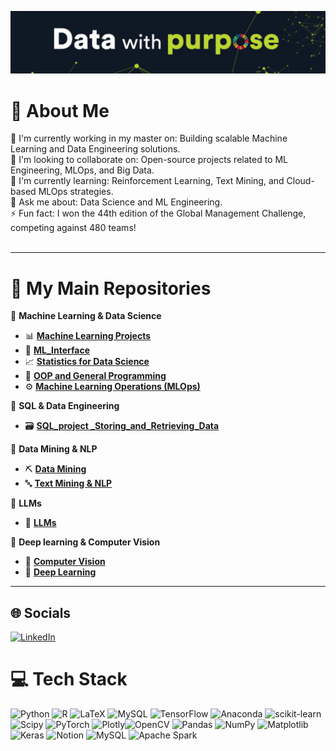![Banner](image.png)

# 💫 About Me
🔭 I'm currently working in my master on: Building scalable Machine Learning and Data Engineering solutions.<br>🤝 I'm looking to collaborate on: Open-source projects related to ML Engineering, MLOps, and Big Data.<br>🌱 I'm currently learning: Reinforcement Learning, Text Mining, and Cloud-based MLOps strategies.<br>💬 Ask me about: Data Science and ML Engineering.<br>⚡ Fun fact: I won the 44th edition of the Global Management Challenge, competing against 480 teams!<br><br>

---

# 📂 **My Main Repositories**  

🔹 **Machine Learning & Data Science**  
- 📊 [**Machine Learning Projects**](https://github.com/jorgemiguelcordeiro/Machine-Learning-Projects) 
- 🤖 [**ML_Interface**](https://github.com/jorgemiguelcordeiro/ML_Interface) 
- 📈 [**Statistics for Data Science**](https://github.com/jorgemiguelcordeiro/Statistics-for-Data-Science)
- 🐍 [**OOP and General Programming**](https://github.com/jorgemiguelcordeiro/OOP-and-General-Programming)
- ⚙️ [**Machine Learning Operations (MLOps)**](https://github.com/jorgemiguelcordeiro/Machine-Learning-Operations-MLOps-/tree/main)

🔹 **SQL & Data Engineering**  
- 🗃️ [**SQL_project _Storing_and_Retrieving_Data**](https://github.com/jorgemiguelcordeiro/SQL-project-Storing-and-Retrieving-Data-) 

🔹 **Data Mining & NLP**  
- ⛏️ [**Data Mining**](https://github.com/jorgemiguelcordeiro/Data-Mining)
- 🔤 [**Text Mining & NLP**](https://github.com/jorgemiguelcordeiro/Text-Mining-NLP)
  
🔹 **LLMs**  
- 🤖 [**LLMs**](https://github.com/jorgemiguelcordeiro/LLMs)
  
🔹 **Deep learning & Computer Vision** 
- 👀 [**Computer Vision**](https://github.com/jorgemiguelcordeiro/Computer-vision)
- 👀 [**Deep Learning**](https://github.com/jorgemiguelcordeiro/Deep-Learning)

---

## 🌐 Socials
[![LinkedIn](https://img.shields.io/badge/LinkedIn-%230077B5.svg?logo=linkedin&logoColor=white)](https://www.linkedin.com/in/jmcordeiro/)

# 💻 Tech Stack
![Python](https://img.shields.io/badge/python-3670A0?style=for-the-badge&logo=python&logoColor=ffdd54) ![R](https://img.shields.io/badge/r-%23276DC3.svg?style=for-the-badge&logo=r&logoColor=white) ![LaTeX](https://img.shields.io/badge/latex-%23008080.svg?style=for-the-badge&logo=latex&logoColor=white) ![MySQL](https://img.shields.io/badge/mysql-4479A1.svg?style=for-the-badge&logo=mysql&logoColor=white) ![TensorFlow](https://img.shields.io/badge/TensorFlow-%23FF6F00.svg?style=for-the-badge&logo=TensorFlow&logoColor=white) ![Anaconda](https://img.shields.io/badge/Anaconda-%2344A833.svg?style=for-the-badge&logo=anaconda&logoColor=white) ![scikit-learn](https://img.shields.io/badge/scikit--learn-%23F7931E.svg?style=for-the-badge&logo=scikit-learn&logoColor=white) ![Scipy](https://img.shields.io/badge/SciPy-%230C55A5.svg?style=for-the-badge&logo=scipy&logoColor=%white) ![PyTorch](https://img.shields.io/badge/PyTorch-%23EE4C2C.svg?style=for-the-badge&logo=PyTorch&logoColor=white) ![Plotly](https://img.shields.io/badge/Plotly-%233F4F75.svg?style=for-the-badge&logo=plotly&logoColor=white)![OpenCV](https://img.shields.io/badge/opencv-%23white.svg?style=for-the-badge&logo=opencv&logoColor=white)
![Pandas](https://img.shields.io/badge/pandas-%23150458.svg?style=for-the-badge&logo=pandas&logoColor=white) ![NumPy](https://img.shields.io/badge/numpy-%23013243.svg?style=for-the-badge&logo=numpy&logoColor=white) ![Matplotlib](https://img.shields.io/badge/Matplotlib-%23ffffff.svg?style=for-the-badge&logo=Matplotlib&logoColor=black) ![Keras](https://img.shields.io/badge/Keras-%23D00000.svg?style=for-the-badge&logo=Keras&logoColor=white)
![Notion](https://img.shields.io/badge/Notion-%23000000.svg?style=for-the-badge&logo=notion&logoColor=white)
![MySQL](https://img.shields.io/badge/mysql-4479A1.svg?style=for-the-badge&logo=mysql&logoColor=white)
![Apache Spark](https://img.shields.io/badge/Apache%20Spark-FDEE21?style=flat-square&logo=apachespark&logoColor=black)

